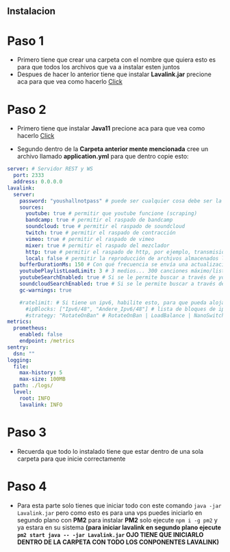 ## Instalacion

# Paso 1
* Primero tiene que crear una carpeta con el nombre que quiera esto es para que todos los archivos que va a instalar esten juntos
* Despues de hacer lo anterior tiene que instalar **Lavalink.jar** precione aca para que vea como hacerlo [Click](https://github.com/Truchorko5566/lavalink-on-vps/blob/vps-linux/Lavalink.jar.md)

# Paso 2
* Primero tiene que instalar **Java11** precione aca para que vea como hacerlo [Click](https://github.com/Truchorko5566/lavalink-on-vps/blob/vps-linux/java-install.md) 
+ Segundo dentro de la **Carpeta anterior mente mencionada** cree un archivo llamado **application.yml** para que dentro copie esto:
```yml
server: # Servidor REST y WS
  port: 2333
  address: 0.0.0.0
lavalink:
  server:
    password: "youshallnotpass" # puede ser cualquier cosa debe ser la misma contraseña para conectarse!
    sources:
      youtube: true # permitir que youtube funcione (scraping)
      bandcamp: true # permitir el raspado de bandcamp
      soundcloud: true # permitir el raspado de soundcloud
      twitch: true # permitir el raspado de contracción
      vimeo: true # permitir el raspado de vimeo
      mixer: true # permitir el raspado del mezclador
      http: true # permitir el raspado de http, por ejemplo, transmisiones de estaciones de radio
      local: false # permitir la reproducción de archivos almacenados localmente (en el mismo host/pc) (.mp3, etc.)
    bufferDurationMs: 150 # Con qué frecuencia se envía una actualización en milisegundos
    youtubePlaylistLoadLimit: 3 # 3 medios... 300 canciones máximo/lista de reproducción
    youtubeSearchEnabled: true # Si se le permite buscar a través de youtube
    soundcloudSearchEnabled: true # Si se le permite buscar a través de SoundCloud
    gc-warnings: true 

    #ratelimit: # Si tiene un ipv6, habilite esto, para que pueda alojar lavalink por mucho más tiempo
      #ipBlocks: ["Ipv6/48", "Andere_Ipv6/48"] # lista de bloques de ip
      #strategy: "RotateOnBan" # RotateOnBan | LoadBalance | NanoSwitch | RotatingNanoSwitch
metrics:
  prometheus:
    enabled: false
    endpoint: /metrics
sentry:
  dsn: ""
logging:
  file:
    max-history: 5
    max-size: 100MB
  path: ./logs/
  level:
    root: INFO
    lavalink: INFO
```

# Paso 3
* Recuerda que todo lo instalado tiene que estar dentro de una sola carpeta para que inicie correctamente

# Paso 4
* Para esta parte solo tienes que iniciar todo con este comando ` java -jar Lavalink.jar ` pero como esto es para una vps puedes iniciarlo en segundo plano con **PM2** para instalar **PM2** solo ejecute ` npm i -g pm2 ` y ya estara en su sistema **(para iniciar lavalink en segundo plano ejecute ` pm2 start java -- -jar Lavalink.jar ` OJO TIENE QUE INICIARLO DENTRO DE LA CARPETA CON TODO LOS CONPONENTES LAVALINK)**




